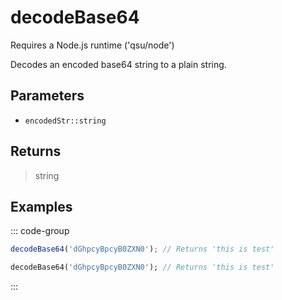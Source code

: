 # decodeBase64 <Badge type="tip" text="JavaScript" /><Badge type="info" text="Dart" />

<span class="node-required">Requires a Node.js runtime ('qsu/node')</span>

Decodes an encoded base64 string to a plain string.

## Parameters

- `encodedStr::string`

## Returns

> string

## Examples

::: code-group

```javascript [JavaScript]
decodeBase64('dGhpcyBpcyB0ZXN0'); // Returns 'this is test'
```

```dart [Dart]
decodeBase64('dGhpcyBpcyB0ZXN0'); // Returns 'this is test'
```

:::
